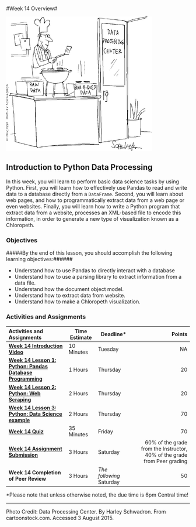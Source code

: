 #Week 14 Overview#

![Data Processing Comic](images/BBQ.gif)
## Introduction to Python Data Processing ##

In this week, you will learn to perform basic data science tasks by
using Python. First, you will learn how to effectively use Pandas to
read and write data to a database directly from a `DataFrame`. Second,
you will learn about web pages, and how to programmatically extract data
from a web page or even websites. Finally, you will learn how to write a
Python program that extract data from a website, processes an XML-based
file to encode this information, in order to generate a new type of
visualization known as a Chloropeth.

### Objectives ###

#####By the end of this lesson, you should accomplish the following learning objectives:######

- Understand how to use Pandas to directly interact with a database
- Understand how to use a parsing library to extract information from a data file.
- Understand how the document object model.
- Understand how to extract data from website.
- Understand how to make a Chloropeth visualization.

### Activities and Assignments ###

|Activities and Assignments | Time Estimate | Deadline* | Points|
|:------| -----|-------|----------:|
|**[Week 14 Introduction Video][w14v]**|10 Minutes|Tuesday|NA|
|**[Week 14 Lesson 1: Python: Pandas Database Programming](lesson1.md)**| 1 Hours |Thursday| 20|
|**[Week 14 Lesson 2: Python: Web Scraping](lesson2.md)**| 2 Hours | Thursday | 20 |
|**[Week 14 Lesson 3: Python: Data Science example](lesson3.md)**| 2 Hours | Thursday| 70 |
|**[Week 14 Quiz][w14q]**| 35 Minutes | Friday | 70|
|**[Week 14 Assignment Submission][w14a]**| 3 Hours | Saturday | 60% of the grade from the Instructor, 40% of the grade from Peer grading | 
|**Week 14 Completion of Peer Review**| 3 Hours | *The following* Saturday | 50 | 

*Please note that unless otherwise noted, the due time is 6pm Central time!

----------
[w14v]: https://mediaspace.illinois.edu/
[w14a]: https://learn.illinois.edu/mod/workshop/view.php?id=1095425
[w14q]: https://learn.illinois.edu/mod/quiz/view.php?id=1095422
Photo Credit: Data Processing Center.  By Harley Schwadron. From cartoonstock.com.  Accessed 3 August 2015.
